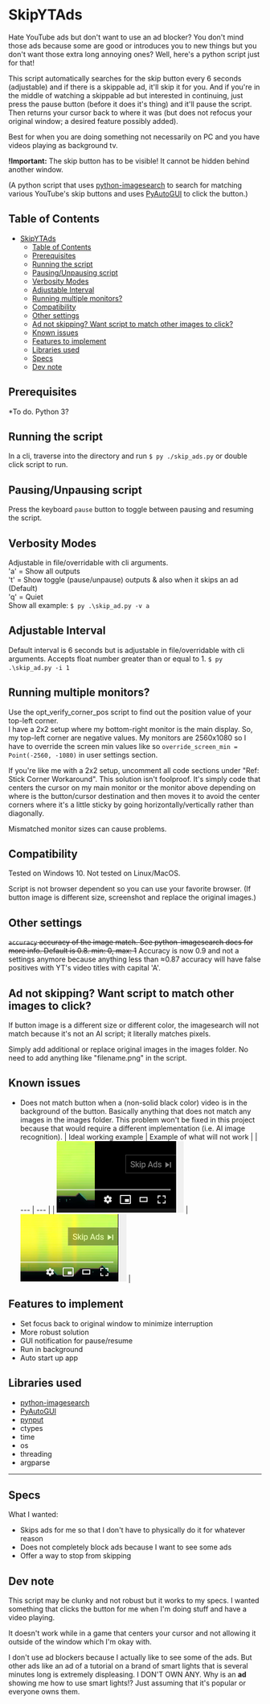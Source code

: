 # SkipYTAds

Hate YouTube ads but don't want to use an ad blocker? You don't mind those ads because some are good or introduces you to new things but you don't want those extra long annoying ones? Well, here's a python script just for that!

This script automatically searches for the skip button every 6 seconds (adjustable) and if there is a skippable ad, it'll skip it for you. And if you're in the middle of watching a skippable ad but interested in continuing, just press the pause button (before it does it's thing) and it'll pause the script. Then returns your cursor back to where it was (but does not refocus your original window; a desired feature possibly added).

Best for when you are doing something not necessarily on PC and you have videos playing as background tv.

**!Important:** The skip button has to be visible! It cannot be hidden behind another window.

(A python script that uses [python-imagesearch](https://github.com/drov0/python-imagesearch) to search for matching various YouTube's skip buttons and uses [PyAutoGUI](https://github.com/asweigart/pyautogui) to click the button.)

## Table of Contents

<!-- TOC -->

- [SkipYTAds](#skipytads)
  - [Table of Contents](#table-of-contents)
  - [Prerequisites](#prerequisites)
  - [Running the script](#running-the-script)
  - [Pausing/Unpausing script](#pausingunpausing-script)
  - [Verbosity Modes](#verbosity-modes)
  - [Adjustable Interval](#adjustable-interval)
  - [Running multiple monitors?](#running-multiple-monitors)
  - [Compatibility](#compatibility)
  - [Other settings](#other-settings)
  - [Ad not skipping? Want script to match other images to click?](#ad-not-skipping-want-script-to-match-other-images-to-click)
  - [Known issues](#known-issues)
  - [Features to implement](#features-to-implement)
  - [Libraries used](#libraries-used)
  - [Specs](#specs)
  - [Dev note](#dev-note)

<!-- /TOC -->

## Prerequisites

*To do. Python 3?

## Running the script

In a cli, traverse into the directory and run `$ py ./skip_ads.py` or double click script to run.

## Pausing/Unpausing script

Press the keyboard `pause` button to toggle between pausing and resuming the script.

## Verbosity Modes

Adjustable in file/overridable with cli arguments.  
'a' = Show all outputs  
't' = Show toggle (pause/unpause) outputs & also when it skips an ad (Default)  
'q' = Quiet  
Show all example: `$ py .\skip_ad.py -v a`

## Adjustable Interval

Default interval is 6 seconds but is adjustable in file/overridable with cli arguments. Accepts float number greater than or equal to 1.
`$ py .\skip_ad.py -i 1`

## Running multiple monitors?

Use the opt_verify_corner_pos script to find out the position value of your top-left corner.  
I have a 2x2 setup where my bottom-right monitor is the main display. So, my top-left corner are negative values. My monitors are 2560x1080 so I have to override the screen min values like so `override_screen_min = Point(-2560, -1080)` in user settings section.

If you're like me with a 2x2 setup, uncomment all code sections under "Ref: Stick Corner Workaround". This solution isn't foolproof. It's simply code that centers the cursor on my main monitor or the monitor above depending on where is the button/cursor destination and then moves it to avoid the center corners where it's a little sticky by going horizontally/vertically rather than diagonally.

Mismatched monitor sizes can cause problems.

## Compatibility

Tested on Windows 10. Not tested on Linux/MacOS.

Script is not browser dependent so you can use your favorite browser. (If button image is different size, screenshot and replace the original images.)

## Other settings

~~`accuracy` accuracy of the image match. See python-imagesearch docs for more info. Default is 0.8. min: 0, max: 1~~ Accuracy is now 0.9 and not a settings anymore because anything less than ≈0.87 accuracy will have false positives with YT's video titles with capital 'A'.

## Ad not skipping? Want script to match other images to click?

If button image is a different size or different color, the imagesearch will not match because it's not an AI script; it literally matches pixels.

Simply add additional or replace original images in the images folder. No need to add anything like "filename.png" in the script.

## Known issues

- Does not match button when a (non-solid black color) video is in the background of the button. Basically anything that does not match any images in the images folder.
  This problem won't be fixed in this project because that would require a different implementation (i.e. AI image recognition).
  | Ideal working example | Example of what will not work |
  | --- | --- |
  | <img src="/example ideal.png" alt="Ideal example" /> | <img src="/example error.png" alt="Example of what will not work" /> |

## Features to implement

- Set focus back to original window to minimize interruption
- More robust solution
- GUI notification for pause/resume
- Run in background
- Auto start up app

## Libraries used

- [python-imagesearch](https://github.com/drov0/python-imagesearch)
- [PyAutoGUI](https://github.com/asweigart/pyautogui)
- [pynput](https://pypi.org/project/pynput/)
- ctypes
- time
- os
- threading
- argparse

---

## Specs

What I wanted:

- Skips ads for me so that I don't have to physically do it for whatever reason
- Does not completely block ads because I want to see some ads
- Offer a way to stop from skipping

## Dev note

This script may be clunky and not robust but it works to my specs. I wanted something that clicks the button for me when I'm doing stuff and have a video playing.

It doesn't work while in a game that centers your cursor and not allowing it outside of the window which I'm okay with.

I don't use ad blockers because I actually like to see some of the ads. But other ads like an ad of a tutorial on a brand of smart lights that is several minutes long is extremely displeasing. I DON'T OWN ANY. Why is an **ad** showing me how to use smart lights!? Just assuming that it's popular or everyone owns them.
